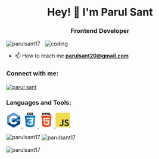 <h1 align="center">Hey! 👋 I'm Parul Sant</h1>
<h3 align="center">Frontend Developer</h3>

<img align="right" alt="coding" width="400" src="https://i.pinimg.com/originals/54/e3/7d/54e37d8074ebcde1d96c77d7b2a7f310.gif">

<p align="left"> <img src="https://komarev.com/ghpvc/?username=parulsant17&label=Profile%20views&color=0e75b6&style=flat" alt="parulsant17" /> </p>

- 📫 How to reach me **parulsant20@gmail.com**

<h3 align="left">Connect with me:</h3>
<p align="left">
<a href="https://linkedin.com/in/parul sant" target="blank"><img align="center" src="https://raw.githubusercontent.com/rahuldkjain/github-profile-readme-generator/master/src/images/icons/Social/linked-in-alt.svg" alt="parul sant" height="30" width="40" /></a>
</p>

<h3 align="left">Languages and Tools:</h3>
<p align="left"> <a href="https://www.w3schools.com/cpp/" target="_blank" rel="noreferrer"> <img src="https://raw.githubusercontent.com/devicons/devicon/master/icons/cplusplus/cplusplus-original.svg" alt="cplusplus" width="40" height="40"/> </a> <a href="https://www.w3schools.com/css/" target="_blank" rel="noreferrer"> <img src="https://raw.githubusercontent.com/devicons/devicon/master/icons/css3/css3-original-wordmark.svg" alt="css3" width="40" height="40"/> </a> <a href="https://www.w3.org/html/" target="_blank" rel="noreferrer"> <img src="https://raw.githubusercontent.com/devicons/devicon/master/icons/html5/html5-original-wordmark.svg" alt="html5" width="40" height="40"/> </a> <a href="https://developer.mozilla.org/en-US/docs/Web/JavaScript" target="_blank" rel="noreferrer"> <img src="https://raw.githubusercontent.com/devicons/devicon/master/icons/javascript/javascript-original.svg" alt="javascript" width="40" height="40"/> </a> </p>

<p><img align="left" src="https://github-readme-stats.vercel.app/api/top-langs?username=parulsant17&show_icons=true&locale=en&layout=compact" alt="parulsant17" /></p>

<p>&nbsp;<img align="center" src="https://github-readme-stats.vercel.app/api?username=parulsant17&show_icons=true&locale=en" alt="parulsant17" /></p>

<p><img align="center" src="https://github-readme-streak-stats.herokuapp.com/?user=parulsant17&" alt="parulsant17" /></p>
